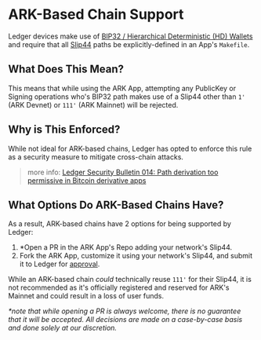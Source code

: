 
# ARK-Based Chain Support

Ledger devices make use of [BIP32 / Hierarchical Deterministic (HD) Wallets](https://github.com/bitcoin/bips/blob/master/bip-0032.mediawiki) and require that all [Slip44](https://github.com/satoshilabs/slips/blob/master/slip-0044.md) paths be explicitly-defined in an App's `Makefile`.

## What Does This Mean?

This means that while using the ARK App, attempting any PublicKey or Signing operations who's BIP32 path makes use of a Slip44 other than `1'` (ARK Devnet) or `111'` (ARK Mainnet) will be rejected.

## Why is This Enforced?

While not ideal for ARK-based chains, Ledger has opted to enforce this rule as a security measure to mitigate cross-chain attacks.

> more info: [Ledger Security Bulletin 014: Path derivation too permissive in Bitcoin derivative apps](https://donjon.ledger.com/lsb/014/#4)

## What Options Do ARK-Based Chains Have?

As a result, ARK-based chains have 2 options for being supported by Ledger:

1. *Open a PR in the ARK App's Repo adding your network's Slip44.
2. Fork the ARK App, customize it using your network's Slip44, and submit it to Ledger for [approval](https://developers.ledger.com/docs/nano-app/introduction/#submit-your-app-for-the-ledger-live-manager).

While an ARK-based chain _could_ technically reuse `111'` for their Slip44, it is not recommended as it's officially registered and reserved for ARK's Mainnet and could result in a loss of user funds.

_*note that while opening a PR is always welcome, there is no guarantee that it will be accepted. All decisions are made on a case-by-case basis and done solely at our discretion._
